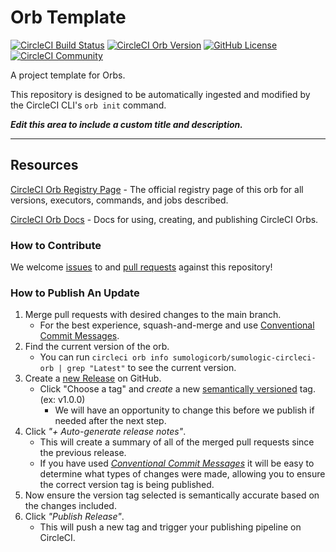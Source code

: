 # Orb Template


[![CircleCI Build Status](https://circleci.com/gh/SumoLogic/sumologic-orb.svg?style=shield "CircleCI Build Status")](https://circleci.com/gh/SumoLogic/sumologic-orb) [![CircleCI Orb Version](https://badges.circleci.com/orbs/sumologicorb/sumologic-circleci-orb.svg)](https://circleci.com/orbs/registry/orb/sumologicorb/sumologic-circleci-orb) [![GitHub License](https://img.shields.io/badge/license-MIT-lightgrey.svg)](https://raw.githubusercontent.com/SumoLogic/sumologic-orb/master/LICENSE) [![CircleCI Community](https://img.shields.io/badge/community-CircleCI%20Discuss-343434.svg)](https://discuss.circleci.com/c/ecosystem/orbs)



A project template for Orbs.

This repository is designed to be automatically ingested and modified by the CircleCI CLI's `orb init` command.

_**Edit this area to include a custom title and description.**_

---

## Resources

[CircleCI Orb Registry Page](https://circleci.com/orbs/registry/orb/sumologicorb/sumologic-circleci-orb) - The official registry page of this orb for all versions, executors, commands, and jobs described.

[CircleCI Orb Docs](https://circleci.com/docs/2.0/orb-intro/#section=configuration) - Docs for using, creating, and publishing CircleCI Orbs.

### How to Contribute

We welcome [issues](https://github.com/SumoLogic/sumologic-orb/issues) to and [pull requests](https://github.com/SumoLogic/sumologic-orb/pulls) against this repository!

### How to Publish An Update
1. Merge pull requests with desired changes to the main branch.
    - For the best experience, squash-and-merge and use [Conventional Commit Messages](https://conventionalcommits.org/).
2. Find the current version of the orb.
    - You can run `circleci orb info sumologicorb/sumologic-circleci-orb | grep "Latest"` to see the current version.
3. Create a [new Release](https://github.com/SumoLogic/sumologic-orb/releases/new) on GitHub.
    - Click "Choose a tag" and _create_ a new [semantically versioned](http://semver.org/) tag. (ex: v1.0.0)
      - We will have an opportunity to change this before we publish if needed after the next step.
4.  Click _"+ Auto-generate release notes"_.
    - This will create a summary of all of the merged pull requests since the previous release.
    - If you have used _[Conventional Commit Messages](https://conventionalcommits.org/)_ it will be easy to determine what types of changes were made, allowing you to ensure the correct version tag is being published.
5. Now ensure the version tag selected is semantically accurate based on the changes included.
6. Click _"Publish Release"_.
    - This will push a new tag and trigger your publishing pipeline on CircleCI.